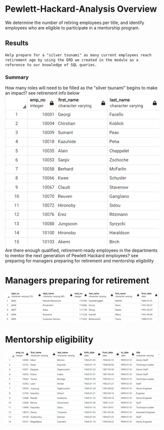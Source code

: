 # Pewlett-Hackard-Analysis Overview
  We determine the number of retiring employees per title, and identify employees who are eligible to participate in a mentorship program. 
## Results
	Help prepare for a "silver tsunami" as many current employees reach retirement age by using the ERD we created in the module as a reference to our knowledge of SQL queries.
### Summary
  How many roles will need to be filled as the "silver tsunami" begins to make an impact? see retirement info below ![](Resources/retirement_info.png)</br>
  Are there enough qualified, retirement-ready employees in the departments to mentor the next generation of Pewlett Hackard employees? see preparing for  managers preparing for retirement and mentorship eligibility
# Managers preparing for retirement
![](Resources/manager_info.png)
# Mentorship eligibility
![](Resources/mentorship.png)
